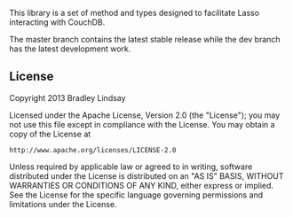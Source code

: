 This library is a set of method and types designed to facilitate Lasso
interacting with CouchDB.

The master branch contains the latest stable release while the dev branch has
the latest development work.





## License

Copyright 2013 Bradley Lindsay

Licensed under the Apache License, Version 2.0 (the "License");
you may not use this file except in compliance with the License.
You may obtain a copy of the License at

    http://www.apache.org/licenses/LICENSE-2.0

Unless required by applicable law or agreed to in writing, software
distributed under the License is distributed on an "AS IS" BASIS,
WITHOUT WARRANTIES OR CONDITIONS OF ANY KIND, either express or implied.
See the License for the specific language governing permissions and
limitations under the License.
